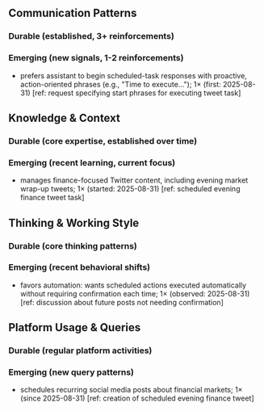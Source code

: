 ## Communication Patterns
### Durable (established, 3+ reinforcements)

### Emerging (new signals, 1-2 reinforcements)
- prefers assistant to begin scheduled-task responses with proactive, action-oriented phrases (e.g., "Time to execute..."); 1× (first: 2025-08-31) [ref: request specifying start phrases for executing tweet task]

## Knowledge & Context
### Durable (core expertise, established over time)

### Emerging (recent learning, current focus)
- manages finance-focused Twitter content, including evening market wrap-up tweets; 1× (started: 2025-08-31) [ref: scheduled evening finance tweet task]

## Thinking & Working Style
### Durable (core thinking patterns)

### Emerging (recent behavioral shifts)
- favors automation: wants scheduled actions executed automatically without requiring confirmation each time; 1× (observed: 2025-08-31) [ref: discussion about future posts not needing confirmation]

## Platform Usage & Queries
### Durable (regular platform activities)

### Emerging (new query patterns)
- schedules recurring social media posts about financial markets; 1× (since 2025-08-31) [ref: creation of scheduled evening finance tweet]